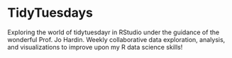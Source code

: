 # TidyTuesdays

Exploring the world of tidytuesdayr in RStudio under the guidance of the wonderful Prof. Jo Hardin. Weekly collaborative data exploration, analysis, and visualizations to improve upon my R data science skills!
